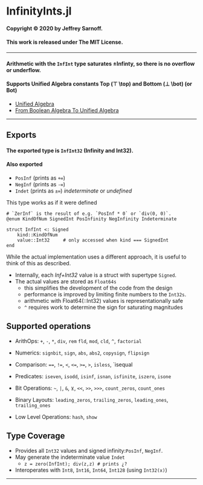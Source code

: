 # InfinityInts.jl

#### Copyright © 2020 by Jeffrey Sarnoff.
####  This work is released under The MIT License.

----

#### Arithmetic with the `InfInt` type saturates ±Infinty, so there is no overflow or underflow.
#### Supports Unified Algebra constants Top (⊤ \top) and Bottom (⊥ \bot) (or Bot)
- [Unified Algebra](https://www.cs.utoronto.ca/~hehner/UA.pdf)
- [From Boolean Algebra To Unified Algebra](http://www.cs.toronto.edu/~hehner/BAUA.pdf)

---

## Exports
#### The exported type is `InfInt32` (Infinity and Int32).
#### Also exported
- `PosInf` (prints as `+∞`)
- `NegInf` (prints as `-∞`)
- `Indet`  (prints as `±∞`) _indeterminate_ or _undefined_


This type works as if it were defined
```
# `ZerInf` is the result of e.g. `PosInf * 0` or `div(0, 0)`.
@enum KindOfNum SignedInt PosInfinity NegInfinity Indeterminate

struct InfInt <: Signed
    kind::KindOfNum
    value::Int32     # only accessed when kind === SignedInt
end
```
While the actual implementation uses a different approach, it is useful to think of this as described.
- Internally, each _Inf+Int32_ value is a struct with supertype `Signed`.
- The actual values are stored as `Float64s`
     - this simplifies the development of the code from the design
     - performance is improved by limiting finite numbers to the `Int32s`.
     - arithmetic with Float64(::Int32) values is representationally safe
     - `^` requires work to determine the sign for saturating magnitudes
     
## Supported operations

- ArithOps:  `+`, `-`, `*`, `div`, `rem` `fld`, `mod`, `cld`, `^`, `factorial`
- Numerics: `signbit`, `sign`, `abs`, `abs2`, `copysign`, `flipsign`                      

- Comparison: `==`, `!=`, `<`, `<=`, `>=`, `>`, `isless`, `isequal
- Predicates: `iseven`, `isodd`, `isinf`, `isnan`, `isfinite`, `iszero`, `isone`

- Bit Operations: `~`, `|`, `&`, `⊻`, `<<`, `>>`, `>>>`, `count_zeros`, `count_ones`
- Binary Layouts: `leading_zeros`, `trailing_zeros`, `leading_ones`, `trailing_ones`

- Low Level Operations: `hash`, `show`

## Type Coverage

- Provides all `Int32` values and signed infinity:`PosInf`, `NegInf`.
- May generate the indeterminate value `Indet`
    - `z = zero(InfInt); div(z,z) # prints ¿?`
- Interoperates with `Int8`, `Int16`, `Int64`, `Int128` (using `Int32(x)`)

----
